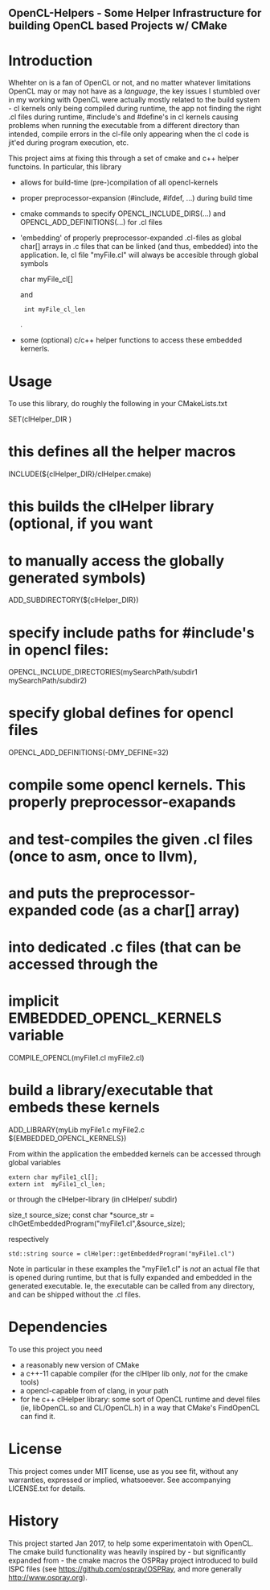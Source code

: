 OpenCL-Helpers - Some Helper Infrastructure for building OpenCL based Projects w/ CMake
---------------------------------------------------------------------------------------

Introduction
============

Whehter on is a fan of OpenCL or not, and no matter whatever
limitations OpenCL may or may not have as a _language_, the key issues
I stumbled over in my working with OpenCL were actually mostly related
to the build system - cl kernels only being compiled during runtime,
the app not finding the right .cl files during runtime, #include's and
#define's in cl kernels causing problems when running the executable
from a different directory than intended, compile errors in the
cl-file only appearing when the cl code is jit'ed during program
execution, etc.

This project aims at fixing this through a set of cmake and c++ helper
functoins. In particular, this library

- allows for build-time (pre-)compilation of all opencl-kernels
- proper preprocessor-expansion (#include, #ifdef, ...) during
  build time
- cmake commands to specify OPENCL_INCLUDE_DIRS(...) and
  OPENCL_ADD_DEFINITIONS(...) for .cl files
- 'embedding' of properly preprocessor-expanded .cl-files
  as global char[] arrays in .c files that can be linked
  (and thus, embedded) into the application. Ie, cl file
  "myFile.cl" will always be accesible through global symbols
  
	char myFile_cl[]

  and

       int myFile_cl_len
  .
- some (optional) c/c++ helper functions to access these
  embedded kernerls.

Usage
=====

To use this library, do roughly the following in your CMakeLists.txt

   SET(clHelper_DIR <path to this clHelper directory>)

   # this defines all the helper macros
   INCLUDE(${clHelper_DIR}/clHelper.cmake)

   # this builds the clHelper library (optional, if you want
   # to manually access the globally generated symbols)
   ADD_SUBDIRECTORY(${clHelper_DIR})

   # specify include paths for #include's in opencl files:
   OPENCL_INCLUDE_DIRECTORIES(mySearchPath/subdir1 mySearchPath/subdir2)

   # specify global defines for opencl files
   OPENCL_ADD_DEFINITIONS(-DMY_DEFINE=32)

   # compile some opencl kernels. This properly preprocessor-exapands
   # and test-compiles the given .cl files (once to asm, once to llvm),
   # and puts the preprocessor-expanded code (as a char[] array)
   # into dedicated .c files (that can be accessed through the
   # implicit EMBEDDED_OPENCL_KERNELS variable
   COMPILE_OPENCL(myFile1.cl myFile2.cl)

   # build a library/executable that embeds these kernels
   ADD_LIBRARY(myLib
	myFile1.c myFile2.c
	${EMBEDDED_OPENCL_KERNELS})

From within the application the embedded kernels can be accessed
through global variables

	extern char myFile1_cl[];
	extern int  myFile1_cl_len;

or through the clHelper-library (in clHelper/ subdir)

   size_t source_size;
   const char *source_str = clhGetEmbeddedProgram("myFile1.cl",&source_size);

respectively

	std::string source = clHelper::getEmbeddedProgram("myFile1.cl")

Note in particular in these examples the "myFile1.cl" is *not* an
actual file that is opened during runtime, but that is fully expanded
and embedded in the generated executable. Ie, the executable can be
called from any directory, and can be shipped without the .cl files.


Dependencies
============

To use this project you need

- a reasonably new version of CMake
- a c++-11 capable compiler (for the clHlper lib only, *not* for the cmake tools)
- a opencl-capable from of clang, in your path
- for he c++ clHelper library: some sort of OpenCL runtime and devel files
  (ie, libOpenCL.so and CL/OpenCL.h) in a way that CMake's FindOpenCL can find it.

License
=======

This project comes under MIT license, use as you see fit, without any
warranties, expressed or implied, whatsoeever. See accompanying
LICENSE.txt for details.

History
=======

This project started Jan 2017, to help some experimentatoin with
OpenCL.  The cmake build functionality was heavily inspired by - but
significantly expanded from - the cmake macros the OSPRay project
introduced to build ISPC files (see https://github.com/ospray/OSPRay,
and more generally http://www.ospray.org). 


